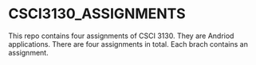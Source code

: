 # CSCI3130_ASSIGNMENTS

This repo contains four assignments of CSCI 3130. They are Andriod applications.
There are four assignments in total. Each brach contains an assignment.
